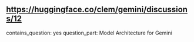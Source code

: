 ## https://huggingface.co/clem/gemini/discussions/12

contains_question: yes
question_part: Model Architecture for Gemini
